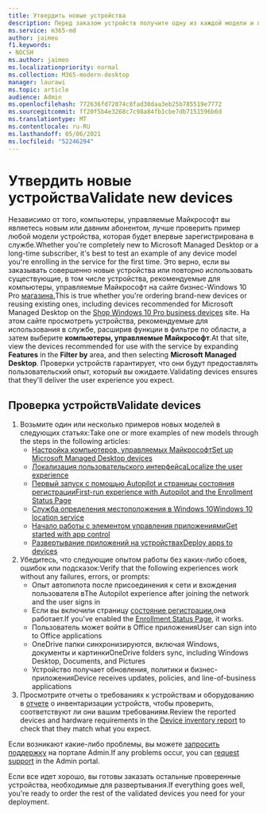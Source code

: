 ```yaml
---
title: Утвердить новые устройства
description: Перед заказом устройств получите одну из каждой модели и протестировать ее
ms.service: m365-md
author: jaimeo
f1.keywords:
- NOCSH
ms.author: jaimeo
ms.localizationpriority: normal
ms.collection: M365-modern-desktop
manager: laurawi
ms.topic: article
audience: Admin
ms.openlocfilehash: 772636fd72074c8fad30daa3eb25b785519e7772
ms.sourcegitcommit: ff20f5b4e3268c7c98a84fb1cbe7db7151596b6d
ms.translationtype: MT
ms.contentlocale: ru-RU
ms.lasthandoff: 05/06/2021
ms.locfileid: "52246294"
---
```

# <a name="validate-new-devices"></a><span data-ttu-id="7417b-103">Утвердить новые устройства</span><span class="sxs-lookup"><span data-stu-id="7417b-103">Validate new devices</span></span>

<span data-ttu-id="7417b-104">Независимо от того, компьютеры, управляемые Майкрософт вы являетесь новым или давним абонентом, лучше проверить пример любой модели устройства, которая будет впервые зарегистрирована в службе.</span><span class="sxs-lookup"><span data-stu-id="7417b-104">Whether you're completely new to Microsoft Managed Desktop or a long-time subscriber, it's best to test an example of any device model you're enrolling in the service for the first time.</span></span> <span data-ttu-id="7417b-105">Это верно, если вы заказывать совершенно новые устройства или повторно использовать существующие, в том числе устройства, рекомендуемые для компьютеры, управляемые Майкрософт на сайте бизнес-Windows 10 Pro [магазина.](https://www.microsoft.com/windowsforbusiness/view-all-devices)</span><span class="sxs-lookup"><span data-stu-id="7417b-105">This is true whether you're ordering brand-new devices or reusing existing ones, including devices recommended for Microsoft Managed Desktop on the [Shop Windows 10 Pro business devices](https://www.microsoft.com/windowsforbusiness/view-all-devices) site.</span></span> <span data-ttu-id="7417b-106">На этом сайте просмотреть устройства, рекомендуемые  для использования  в службе, расширив функции в фильтре по области, а затем выберите **компьютеры, управляемые Майкрософт**.</span><span class="sxs-lookup"><span data-stu-id="7417b-106">At that site, view the devices recommended for use with the service by expanding **Features** in the **Filter by** area, and then selecting **Microsoft Managed Desktop**.</span></span> <span data-ttu-id="7417b-107">Проверки устройств гарантирует, что они будут предоставлять пользовательский опыт, который вы ожидаете.</span><span class="sxs-lookup"><span data-stu-id="7417b-107">Validating devices ensures that they'll deliver the user experience you expect.</span></span>

## <a name="validate-devices"></a><span data-ttu-id="7417b-108">Проверка устройств</span><span class="sxs-lookup"><span data-stu-id="7417b-108">Validate devices</span></span>

1. <span data-ttu-id="7417b-109">Возьмите один или несколько примеров новых моделей в следующих статьях:</span><span class="sxs-lookup"><span data-stu-id="7417b-109">Take one or more examples of new models through the steps in the following articles:</span></span>
    - [<span data-ttu-id="7417b-110">Настройка компьютеров, управляемых Майкрософт</span><span class="sxs-lookup"><span data-stu-id="7417b-110">Set up Microsoft Managed Desktop devices</span></span>](set-up-devices.md)
    - [<span data-ttu-id="7417b-111">Локализация пользовательского интерфейса</span><span class="sxs-lookup"><span data-stu-id="7417b-111">Localize the user experience</span></span>](localization.md)
    - [<span data-ttu-id="7417b-112">Первый запуск с помощью Autopilot и страницы состояния регистрации</span><span class="sxs-lookup"><span data-stu-id="7417b-112">First-run experience with Autopilot and the Enrollment Status Page</span></span>](esp-first-run.md)
    - [<span data-ttu-id="7417b-113">Служба определения местоположения в Windows 10</span><span class="sxs-lookup"><span data-stu-id="7417b-113">Windows 10 location service</span></span>](device-location.md)
    - [<span data-ttu-id="7417b-114">Начало работы с элементом управления приложениями</span><span class="sxs-lookup"><span data-stu-id="7417b-114">Get started with app control</span></span>](get-started-app-control.md)
    - [<span data-ttu-id="7417b-115">Развертывание приложений на устройствах</span><span class="sxs-lookup"><span data-stu-id="7417b-115">Deploy apps to devices</span></span>](deploy-apps.md)
2. <span data-ttu-id="7417b-116">Убедитесь, что следующие опытом работы без каких-либо сбоев, ошибок или подсказок:</span><span class="sxs-lookup"><span data-stu-id="7417b-116">Verify that the following experiences work without any failures, errors, or prompts:</span></span>
    - <span data-ttu-id="7417b-117">Опыт автопилота после присоединения к сети и вхождения пользователя в</span><span class="sxs-lookup"><span data-stu-id="7417b-117">The Autopilot experience after joining the network and the user signs in</span></span>
    - <span data-ttu-id="7417b-118">Если вы включили страницу [состояние регистрации,](esp-first-run.md)она работает.</span><span class="sxs-lookup"><span data-stu-id="7417b-118">If you've enabled the [Enrollment Status Page](esp-first-run.md), it works.</span></span>
    - <span data-ttu-id="7417b-119">Пользователь может войти в Office приложения</span><span class="sxs-lookup"><span data-stu-id="7417b-119">User can sign into to Office applications</span></span>
    - <span data-ttu-id="7417b-120">OneDrive папки синхронизируются, включая Windows, документы и картинки</span><span class="sxs-lookup"><span data-stu-id="7417b-120">OneDrive folders sync, including Windows Desktop, Documents, and Pictures</span></span>
    - <span data-ttu-id="7417b-121">Устройство получает обновления, политики и бизнес-приложения</span><span class="sxs-lookup"><span data-stu-id="7417b-121">Device receives updates, policies, and line-of-business applications</span></span>
3. <span data-ttu-id="7417b-122">Просмотрите отчеты о требованиях к устройствам и оборудованию в [отчете](../working-with-managed-desktop/device-inventory-report.md) о инвентаризации устройств, чтобы проверить, соответствуют ли они вашим требованиям.</span><span class="sxs-lookup"><span data-stu-id="7417b-122">Review the reported devices and hardware requirements in the [Device inventory report](../working-with-managed-desktop/device-inventory-report.md) to check that they match what you expect.</span></span>

<span data-ttu-id="7417b-123">Если возникают какие-либо проблемы, вы можете [запросить поддержку](../working-with-managed-desktop/admin-support.md) на портале Admin.</span><span class="sxs-lookup"><span data-stu-id="7417b-123">If any problems occur, you can [request support](../working-with-managed-desktop/admin-support.md) in the Admin portal.</span></span>

<span data-ttu-id="7417b-124">Если все идет хорошо, вы готовы заказать остальные проверенные устройства, необходимые для развертывания.</span><span class="sxs-lookup"><span data-stu-id="7417b-124">If everything goes well, you're ready to order the rest of the validated devices you need for your deployment.</span></span>
